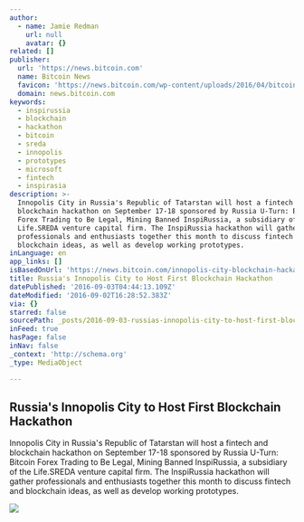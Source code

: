 ```yaml
---
author:
  - name: Jamie Redman
    url: null
    avatar: {}
related: []
publisher:
  url: 'https://news.bitcoin.com'
  name: Bitcoin News
  favicon: 'https://news.bitcoin.com/wp-content/uploads/2016/04/bitcoin_fav.png'
  domain: news.bitcoin.com
keywords:
  - inspirussia
  - blockchain
  - hackathon
  - bitcoin
  - sreda
  - innopolis
  - prototypes
  - microsoft
  - fintech
  - inspirasia
description: >-
  Innopolis City in Russia's Republic of Tatarstan will host a fintech and
  blockchain hackathon on September 17-18 sponsored by Russia U-Turn: Bitcoin
  Forex Trading to Be Legal, Mining Banned InspiRussia, a subsidiary of the
  Life.SREDA venture capital firm. The InspiRussia hackathon will gather
  professionals and enthusiasts together this month to discuss fintech and
  blockchain ideas, as well as develop working prototypes.
inLanguage: en
app_links: []
isBasedOnUrl: 'https://news.bitcoin.com/innopolis-city-blockchain-hackathon/'
title: Russia's Innopolis City to Host First Blockchain Hackathon
datePublished: '2016-09-03T04:44:13.109Z'
dateModified: '2016-09-02T16:28:52.383Z'
via: {}
starred: false
sourcePath: _posts/2016-09-03-russias-innopolis-city-to-host-first-blockchain-hackathon.md
inFeed: true
hasPage: false
inNav: false
_context: 'http://schema.org'
_type: MediaObject

---
```

<article style=""><h1>Russia's Innopolis City to Host First Blockchain Hackathon</h1><p>Innopolis City in Russia's Republic of Tatarstan will host a fintech and blockchain hackathon on September 17-18 sponsored by Russia U-Turn: Bitcoin Forex Trading to Be Legal, Mining Banned InspiRussia, a subsidiary of the Life.SREDA venture capital firm. The InspiRussia hackathon will gather professionals and enthusiasts together this month to discuss fintech and blockchain ideas, as well as develop working prototypes.</p><img src="https://news.bitcoin.com/wp-content/uploads/2016/09/Russias-Innopolis-City-Will-Host-Blockchain-Hackathon.jpg" /></article>